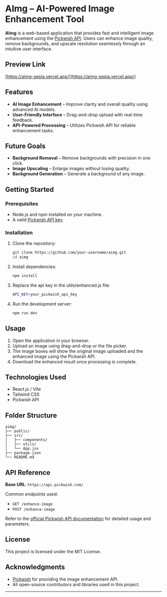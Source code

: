 # AImg – AI-Powered Image Enhancement Tool

**AImg** is a web-based application that provides fast and intelligent image enhancement using the [Pickwish API](https://www.pickwish.com/api). Users can enhance image quality, remove backgrounds, and upscale resolution seamlessly through an intuitive user interface.

## Preview Link
[https://aimg-sepia.vercel.app/](https://aimg-sepia.vercel.app/)

## Features

* **AI Image Enhancement** – Improve clarity and overall quality using advanced AI models.
* **User-Friendly Interface** – Drag-and-drop upload with real-time feedback.
* **API-Powered Processing** – Utilizes Pickwish API for reliable enhancement tasks.

## Future Goals

* **Background Removal** – Remove backgrounds with precision in one click.
* **Image Upscaling** – Enlarge images without losing quality.
* **Background Generation** – Generate a background of any image.

## Getting Started

### Prerequisites

* Node.js and npm installed on your machine.
* A valid [Pickwish API key](https://www.pickwish.com/api).

### Installation

1. Clone the repository:

   ```bash
   git clone https://github.com/your-username/aimg.git
   cd aimg
   ```

2. Install dependencies:

   ```bash
   npm install
   ```

3. Replace the api key in the utils/enhanced.js file:

   ```bash
   API_KEY=your_pickwish_api_key
   ```

4. Run the development server:

   ```bash
   npm run dev
   ```

## Usage

1. Open the application in your browser.
2. Upload an image using drag-and-drop or the file picker.
3. The image boxes will show the original image uploaded and the enhanced image using the Pickwish API.
4. Download the enhanced result once processing is complete.

## Technologies Used

* React.js / Vite 
* Tailwind CSS 
* Pickwish API

## Folder Structure

```
aimg/
├── public/
├── src/
│   ├── components/
│   ├── utils/
│   └── App.jsx
├── package.json
└── README.md
```

## API Reference

**Base URL**: `https://api.pickwish.com/`

Common endpoints used:

* `GET /enhance-image`
* `POST /enhance-image`

Refer to the [official Pickwish API documentation](https://www.pickwish.com/api) for detailed usage and parameters.

## License

This project is licensed under the MIT License.

## Acknowledgments

* [Pickwish](https://www.pickwish.com) for providing the image enhancement API.
* All open-source contributors and libraries used in this project.

---
